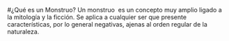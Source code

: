 #¿Qué es un Monstruo?
Un monstruo ​ es un concepto muy amplio ligado a la mitología y la ficción. Se aplica a cualquier ser que presente características, por lo general negativas, ajenas al orden regular de la naturaleza.